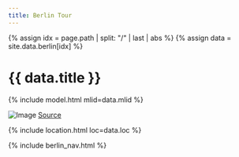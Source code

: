 ```yaml
---
title: Berlin Tour
---
```


{% assign idx = page.path | split: "/" | last | abs %}
{% assign data = site.data.berlin[idx] %}

# {{ data.title }}

{% include model.html mlid=data.mlid %}

![Image](https://dertiergarten.de/wp-content/uploads/2018/05/skulpturen_04.jpg)
[Source](https://dertiergarten.de/skulpturen-gegen-den-krieg/)

{% include location.html loc=data.loc %}

{% include berlin_nav.html %}
